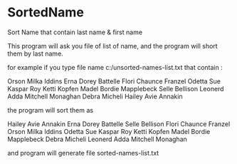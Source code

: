 # SortedName
Sort Name that contain last name &amp; first name

This program will ask you file of list of name,
and the program will short them by last name.

for example if you type file name c:/unsorted-names-list.txt
that contain :

Orson Milka Iddins 
Erna Dorey Battelle
Flori Chaunce Franzel
Odetta Sue Kaspar
Roy Ketti Kopfen
Madel Bordie Mapplebeck
Selle Bellison
Leonerd Adda Mitchell Monaghan
Debra Micheli
Hailey Avie Annakin

the program will sort them as

Hailey Avie Annakin
Erna Dorey Battelle
Selle Bellison
Flori Chaunce Franzel
Orson Milka Iddins
Odetta Sue Kaspar
Roy Ketti Kopfen
Madel Bordie Mapplebeck
Debra Micheli
Leonerd Adda Mitchell Monaghan

and program will generate file sorted-names-list.txt



